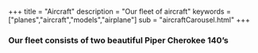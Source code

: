 +++
title = "Aircraft"
description = "Our fleet of aircraft"
keywords = ["planes","aircraft","models","airplane"]
sub = "aircraftCarousel.html"
+++

### Our fleet consists of two beautiful Piper Cherokee 140’s
